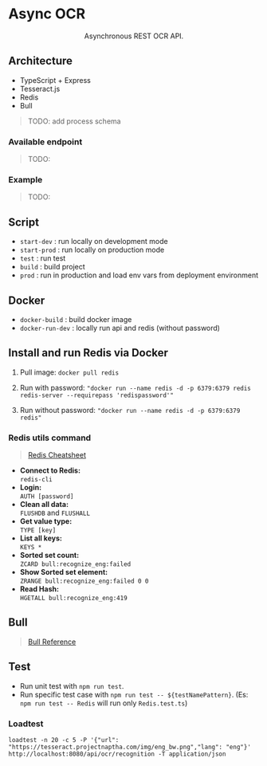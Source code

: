 # Async OCR
<p align="center">
Asynchronous REST OCR API.
</p>

## Architecture
- TypeScript + Express
- Tesseract.js
- Redis
- Bull

> TODO: add process schema

### Available endpoint

> TODO:

### Example

> TODO:

## Script

- `start-dev` : run locally on development mode 
- `start-prod` : run locally on production mode
- `test` : run test
- `build` : build project
- `prod` : run in production and load env vars from deployment environment

## Docker
- `docker-build` : build docker image
- `docker-run-dev` : locally run api and redis (without password)


## Install and run Redis via Docker

1. Pull image: `docker pull redis`


2. Run with password: `"docker run --name redis -d -p 6379:6379 redis redis-server --requirepass 'redispassword'"`
3. Run without password: `"docker run --name redis -d -p 6379:6379 redis"`

### Redis utils command

> [Redis Cheatsheet](https://quickref.me/redis)

- **Connect to Redis:** <br/> `redis-cli`
- **Login:** <br/> `AUTH [password]`
- **Clean all data:** <br/> `FLUSHDB` and `FLUSHALL`
- **Get value type:** <br/> `TYPE [key]`
- **List all keys:** <br/> `KEYS *`
- **Sorted set count:** <br/> `ZCARD bull:recognize_eng:failed`
- **Show Sorted set element:** <br/> `ZRANGE bull:recognize_eng:failed 0 0`
- **Read Hash:** <br/> `HGETALL bull:recognize_eng:419`

## Bull

> [Bull Reference](https://github.com/OptimalBits/bull/blob/develop/REFERENCE.md)

## Test

- Run unit test with `npm run test`.
- Run specific test case with `npm run test -- ${testNamePattern}`. (Es: `npm run test -- Redis` will run only `Redis.test.ts`)

### Loadtest
`loadtest -n 20 -c 5 -P '{"url": "https://tesseract.projectnaptha.com/img/eng_bw.png","lang": "eng"}' http://localhost:8080/api/ocr/recognition -T application/json`